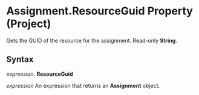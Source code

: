 
# Assignment.ResourceGuid Property (Project)

Gets the GUID of the resource for the assignment. Read-only  **String**.


## Syntax

 _expression_. **ResourceGuid**

 _expression_ An expression that returns an **Assignment** object.

